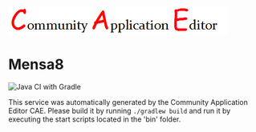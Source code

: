 ![CAE](https://github.com/GHProjectsTest/microservice-336/blob/master/img/logo.png)  

Mensa8
===================
![Java CI with Gradle](https://github.com/GHProjectsTest/microservice-336/workflows/Java%20CI%20with%20Gradle/badge.svg?branch=master)

This service was automatically generated by the Community Application Editor CAE. Please build it by running `./gradlew build` and run it by executing the start scripts located in the 'bin' folder.
